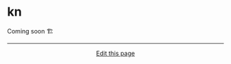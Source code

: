 # kn

Coming soon 🏗

<hr>
<div style="text-align:center">
	<a class="edit-link" href="https://github.com/wcarhart/docs/blob/master/docs/konphig/kn.md" target="_blank"><i class="fas fa-edit"></i> Edit this page</a>
</div>